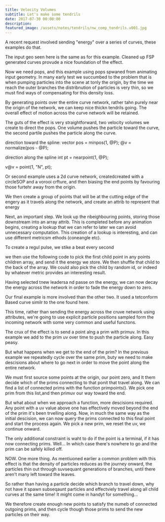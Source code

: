 ```yaml
---
title: Velocity Volumes
subtitle: Let's make some tendrils
date: 2017-07-30 00:00:00
description:
featured_image: /assets/notes/tendrils/nw_comp_tendrils.v001.jpg
---
```


A recent request involved sending "energy" over a series of curves, these examples do that.

The input geo seen here is the same as for this example. Cleaned up FSP generated curves provude a nice foundation of the effect.

Now we need pops, and this example using pops spwaned from animating input geometry. In many early test we succumbed to the problem that is when pumping particles into the scene at tonly the origin, by the time we reach the outer branches the distribnution of particles is very thin, so we must find ways of compensating for this density loss.

By generating points over the entire curve network, rather tahn purely near the origin of the network, we can keep nice thickn tendrils going. The overall effect of motion across the curve network will be retained.

The guts of the effect is very straightforward, two velocity volumes we create to direct the pops. One volume pushes the particle toward the curve, the second partile pushes the particle along the curve. 

direction toward the spline:
vector pos = minpos(1, @P);
@v = normalize(pos - @P);

direction along the spline
int pt = nearpoint(1, @P);

v@v = point(1, "N", pt);

Or second example uses a 2d curve network, createdcreated with a circleSOP and a vorooi crfture, and then biasing the end points by favouring those furtehr away from the origin.

We then create a group of points that will be at the cutting edge of the engery as it travels along the network, and create an attrib to represent that energy

Next, an important step. We look up the nbeighbouring points, storing those downstream into an array attrib. This is completed before any animation begins, creating a lookup that we can refer to later we can avoid unnecessary computation. This creation of a lookup is interesting, and can use different metricsm ethods (coneangle etc). 

To create a regul pulse, we stike a beat every second

we then use the following code to pick the first child point in any points children array, and send it the energy we store. We then shuffle that child to the back of the array. We could also pick the child by random id, or indeed by whatever metric provides an interesting result.

Having selected tnew leadersa nd passe on the energy, we can now decay the energy across the network in order to fade the energy down to zero.


Our final example is more involved than the other two. It used a tetconform Based curve similr to the one found here.

This time, rather than sending the energy across the cruve network using attributes, we're going to use explicit particle positions sampled form the incoming network with some very common and useful functons.

The crux of the effect is to send a point alng a prim with primuv. In this example we add to the prim uv over time to push the particle along. Easy peasy.

But what happens when we get to the end of the prim? In the previous example we repeatedly cycle over the same prim, buty we need to make descisions about where to go next in order to move the point along the entire network.

We must first source some points at the origin, our point zero, and lt them decide which of the prims connecting to that ponit that travel along. We can find a list of connected prims with the function primpoints(). We pick one prim from this list,and then primuv our way toward the end.

But what about when we approach a function, more descisions required. Any point with a uv value above one has effectively moved beyond the end of the prim it's been trvelling along. Now, in much the same way as the initial descision, we can now query the prims connected to this final point and start the process again. We pick a new prim, we reset the uv, we continue onward.

The only additional constraint is waht to do if the point is a terminal, if it has now connecting prims. Well... In which case there's nowhere to go and the prim can be safely killed off.

NOW. One more thing. As mentiuoned earlier a common problem with this effect is that the density of particles reduces as the journey onward, the particles thin out through suvsequant generations of branches, until there aren't many left toward the leaves.

So rather than having a particle decide which branch to travel down, why not have it spawn subseqaunt particles and effectviely travel along all child curves at the same time! It might come in handyt for something...

We therefore create enough new points to satisfy the numeb of connected outgoing prims, and then cycle though those prims to send the new particles on their way.